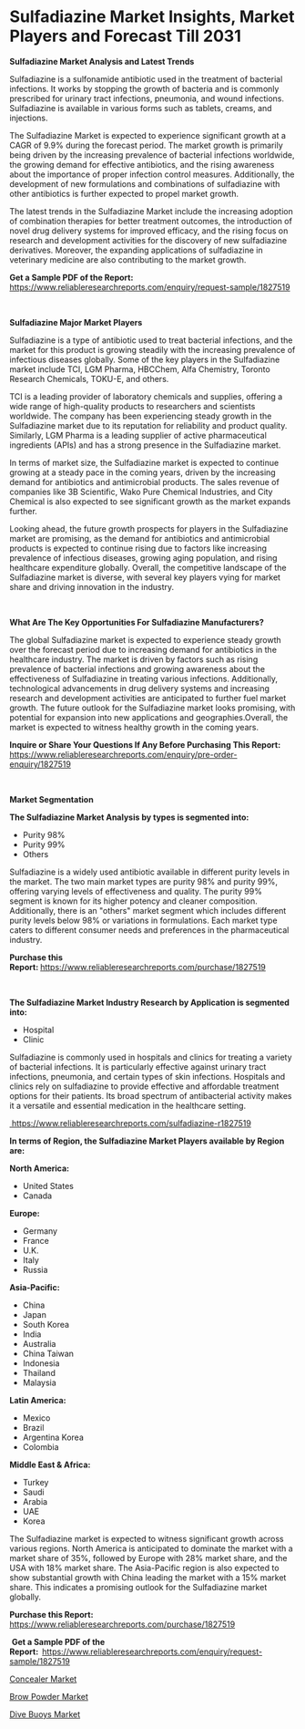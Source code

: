 <p><h1>Sulfadiazine Market Insights, Market Players and Forecast Till 2031</h1></p><p><strong>Sulfadiazine Market Analysis and Latest Trends</strong></p>
<p><p>Sulfadiazine is a sulfonamide antibiotic used in the treatment of bacterial infections. It works by stopping the growth of bacteria and is commonly prescribed for urinary tract infections, pneumonia, and wound infections. Sulfadiazine is available in various forms such as tablets, creams, and injections.</p><p>The Sulfadiazine Market is expected to experience significant growth at a CAGR of 9.9% during the forecast period. The market growth is primarily being driven by the increasing prevalence of bacterial infections worldwide, the growing demand for effective antibiotics, and the rising awareness about the importance of proper infection control measures. Additionally, the development of new formulations and combinations of sulfadiazine with other antibiotics is further expected to propel market growth.</p><p>The latest trends in the Sulfadiazine Market include the increasing adoption of combination therapies for better treatment outcomes, the introduction of novel drug delivery systems for improved efficacy, and the rising focus on research and development activities for the discovery of new sulfadiazine derivatives. Moreover, the expanding applications of sulfadiazine in veterinary medicine are also contributing to the market growth.</p></p>
<p><strong>Get a Sample PDF of the Report:&nbsp;</strong> <a href="https://www.reliableresearchreports.com/enquiry/request-sample/1827519">https://www.reliableresearchreports.com/enquiry/request-sample/1827519</a></p>
<p>&nbsp;</p>
<p><strong>Sulfadiazine Major Market Players</strong></p>
<p><p>Sulfadiazine is a type of antibiotic used to treat bacterial infections, and the market for this product is growing steadily with the increasing prevalence of infectious diseases globally. Some of the key players in the Sulfadiazine market include TCI, LGM Pharma, HBCChem, Alfa Chemistry, Toronto Research Chemicals, TOKU-E, and others.</p><p>TCI is a leading provider of laboratory chemicals and supplies, offering a wide range of high-quality products to researchers and scientists worldwide. The company has been experiencing steady growth in the Sulfadiazine market due to its reputation for reliability and product quality. Similarly, LGM Pharma is a leading supplier of active pharmaceutical ingredients (APIs) and has a strong presence in the Sulfadiazine market.</p><p>In terms of market size, the Sulfadiazine market is expected to continue growing at a steady pace in the coming years, driven by the increasing demand for antibiotics and antimicrobial products. The sales revenue of companies like 3B Scientific, Wako Pure Chemical Industries, and City Chemical is also expected to see significant growth as the market expands further.</p><p>Looking ahead, the future growth prospects for players in the Sulfadiazine market are promising, as the demand for antibiotics and antimicrobial products is expected to continue rising due to factors like increasing prevalence of infectious diseases, growing aging population, and rising healthcare expenditure globally. Overall, the competitive landscape of the Sulfadiazine market is diverse, with several key players vying for market share and driving innovation in the industry.</p></p>
<p>&nbsp;</p>
<p><strong>What Are The Key Opportunities For Sulfadiazine Manufacturers?</strong></p>
<p><p>The global Sulfadiazine market is expected to experience steady growth over the forecast period due to increasing demand for antibiotics in the healthcare industry. The market is driven by factors such as rising prevalence of bacterial infections and growing awareness about the effectiveness of Sulfadiazine in treating various infections. Additionally, technological advancements in drug delivery systems and increasing research and development activities are anticipated to further fuel market growth. The future outlook for the Sulfadiazine market looks promising, with potential for expansion into new applications and geographies.Overall, the market is expected to witness healthy growth in the coming years.</p></p>
<p><strong>Inquire or Share Your Questions If Any Before Purchasing This Report:</strong> <a href="https://www.reliableresearchreports.com/enquiry/pre-order-enquiry/1827519">https://www.reliableresearchreports.com/enquiry/pre-order-enquiry/1827519</a></p>
<p>&nbsp;</p>
<p><strong>Market Segmentation</strong></p>
<p><strong>The Sulfadiazine Market Analysis by types is segmented into:</strong></p>
<p><ul><li>Purity 98%</li><li>Purity 99%</li><li>Others</li></ul></p>
<p><p>Sulfadiazine is a widely used antibiotic available in different purity levels in the market. The two main market types are purity 98% and purity 99%, offering varying levels of effectiveness and quality. The purity 99% segment is known for its higher potency and cleaner composition. Additionally, there is an "others" market segment which includes different purity levels below 98% or variations in formulations. Each market type caters to different consumer needs and preferences in the pharmaceutical industry.</p></p>
<p><strong>Purchase this Report:&nbsp;</strong><a href="https://www.reliableresearchreports.com/purchase/1827519">https://www.reliableresearchreports.com/purchase/1827519</a></p>
<p>&nbsp;</p>
<p><strong>The Sulfadiazine Market Industry Research by Application is segmented into:</strong></p>
<p><ul><li>Hospital</li><li>Clinic</li></ul></p>
<p><p>Sulfadiazine is commonly used in hospitals and clinics for treating a variety of bacterial infections. It is particularly effective against urinary tract infections, pneumonia, and certain types of skin infections. Hospitals and clinics rely on sulfadiazine to provide effective and affordable treatment options for their patients. Its broad spectrum of antibacterial activity makes it a versatile and essential medication in the healthcare setting.</p></p>
<p><a href="https://www.reliableresearchreports.com/sulfadiazine-r1827519">&nbsp;https://www.reliableresearchreports.com/sulfadiazine-r1827519</a></p>
<p><strong>In terms of Region, the Sulfadiazine Market Players available by Region are:</strong></p>
<p>
    <p> <strong> North America: </strong>
        <ul>
            <li>United States</li>
            <li>Canada</li>
        </ul>
        </p> 
    <p> <strong> Europe: </strong>
        <ul>
            <li>Germany</li>
            <li>France</li>
            <li>U.K.</li>
            <li>Italy</li>
            <li>Russia</li>
        </ul>
        </p> 
    <p> <strong> Asia-Pacific: </strong>
        <ul>
            <li>China</li>
            <li>Japan</li>
            <li>South Korea</li>
            <li>India</li>
            <li>Australia</li>
            <li>China Taiwan</li>
            <li>Indonesia</li>
            <li>Thailand</li>
            <li>Malaysia</li>
        </ul>
        </p> 
    <p> <strong> Latin America: </strong>
        <ul>
            <li>Mexico</li>
            <li>Brazil</li>
            <li>Argentina Korea</li>
            <li>Colombia</li>
        </ul>
        </p> 
    <p> <strong> Middle East & Africa: </strong>
        <ul>
            <li>Turkey</li>
            <li>Saudi</li>
            <li>Arabia</li>
            <li>UAE</li>
            <li>Korea</li>
        </ul>
    </p>
    </p>
<p><p>The Sulfadiazine market is expected to witness significant growth across various regions. North America is anticipated to dominate the market with a market share of 35%, followed by Europe with 28% market share, and the USA with 18% market share. The Asia-Pacific region is also expected to show substantial growth with China leading the market with a 15% market share. This indicates a promising outlook for the Sulfadiazine market globally.</p></p>
<p><strong>Purchase this Report: </strong><a href="https://www.reliableresearchreports.com/purchase/1827519">https://www.reliableresearchreports.com/purchase/1827519</a></p>
<p>&nbsp;<strong>Get a Sample PDF of the Report:&nbsp;&nbsp;</strong><a href="https://www.reliableresearchreports.com/enquiry/request-sample/1827519">https://www.reliableresearchreports.com/enquiry/request-sample/1827519</a></p>
<p><strong></strong></p>
<p><p><a href="https://www.linkedin.com/pulse/concealer-market-insight-trends-growth-forecasted-from-2024-kg9re">Concealer Market</a></p><p><a href="https://www.linkedin.com/pulse/brow-powdernbspmarket-focuses-market-share-size-projected-tjj6e">Brow Powder Market</a></p><p><a href="https://www.linkedin.com/pulse/dive-buoys-market-analysis-sze-forecasted-period-from-2024-p9fte">Dive Buoys Market</a></p></p>